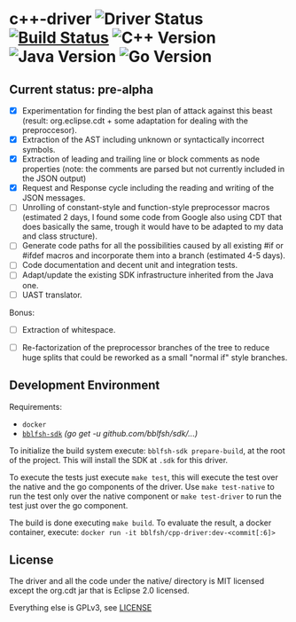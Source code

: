 # c++-driver  ![Driver Status](https://img.shields.io/badge/status-pre--alpha-d6ae86.svg) [![Build Status](https://travis-ci.org/bblfsh/cpp-driver.svg?branch=master)](https://travis-ci.org/bblfsh/java-driver) ![C++ Version](https://img.shields.io/badge/c++%20version-14-0--aa93ea.svg) ![Java Version](https://img.shields.io/badge/java%20version-8.121.13--r0-aa93ea.svg) ![Go Version](https://img.shields.io/badge/go%20version-1.8-63afbf.svg)

Current status: pre-alpha
------------------------

- [X] Experimentation for finding the best plan of attack against this beast (result: org.eclipse.cdt + some adaptation for dealing with the preproccesor).
- [X] Extraction of the AST including unknown or syntactically incorrect symbols.
- [X] Extraction of leading and trailing line or block comments as node properties (note: the comments are parsed but not currently included in the JSON output)
- [X] Request and Response cycle including the reading and writing of the JSON messages.
- [ ] Unrolling of constant-style and function-style preprocessor macros (estimated 2 days, I found some code from Google also using CDT that does basically the same, trough it would have to be adapted to my data and class structure).
- [ ] Generate code paths for all the possibilities caused by all existing #if or #ifdef macros and incorporate them into a branch (estimated 4-5 days).
- [ ] Code documentation and decent unit and integration tests.
- [ ] Adapt/update the existing SDK infrastructure inherited from the Java one.
- [ ] UAST translator.

Bonus:
- [ ] Extraction of whitespace.
- [ ] Re-factorization of the preprocessor branches of the tree to reduce huge splits that could be reworked as a small "normal if" style branches.


Development Environment
-----------------------

Requirements:
- `docker`
- [`bblfsh-sdk`](https://github.com/bblfsh/sdk) _(go get -u github.com/bblfsh/sdk/...)_

To initialize the build system execute: `bblfsh-sdk prepare-build`, at the root of the project. This will install the SDK at `.sdk` for this driver.

To execute the tests just execute `make test`, this will execute the test over the native and the go components of the driver. Use `make test-native` to run the test only over the native component or `make test-driver` to run the test just over the go component.

The build is done executing `make build`. To evaluate the result, a docker container, execute:
`docker run -it bblfsh/cpp-driver:dev-<commit[:6]>`


License
-------

The driver and all the code under the native/ directory is MIT licensed except the
org.cdt jar that is Eclipse 2.0 licensed.

Everything else is GPLv3, see [LICENSE](LICENSE)
